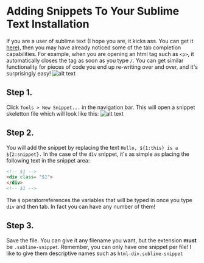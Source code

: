# Adding Snippets To Your Sublime Text Installation

If you are a user of sublime text (I hope you are, it kicks ass. You can get it [here](https://www.sublimetext.com/)), then you may have already noticed some of the tab completion capabilities. For example, when you are opening an html tag such as `<p>`, it automatically closes the tag as soon as you type `/`. You can get similar functionality for pieces of code you end up re-writing over and over, and it's surprisingly easy!
![alt text](https://i.imgur.com/J1Tj2B0.png)
## Step 1.
Click `Tools > New Snippet...` in the navigation bar. This will open a snippet skeletton file which will look like this:
![alt text](https://i.imgur.com/rjTmAuA.png)
## Step 2.
You will add the snippet by replacing the text `Hello, ${1:this} is a ${2:snippet}.`
In the case of the `div` snippet, it's as simple as placing the following text in the snippet area:
```html
<!-- $1 -->
<div class= "$1">
</div>
<!-- $1 -->
```
The `$` operatorreferences the variables that will be typed in once you type `div` and then tab. In fact you can have any number of them!
## Step 3.
Save the file. You can give it any filename you want, but the extension **must** be `.sublime-snippet`. Remember, you can only have one snippet per file! I like to give them descriptive names such as `html-div.sublime-snippet`